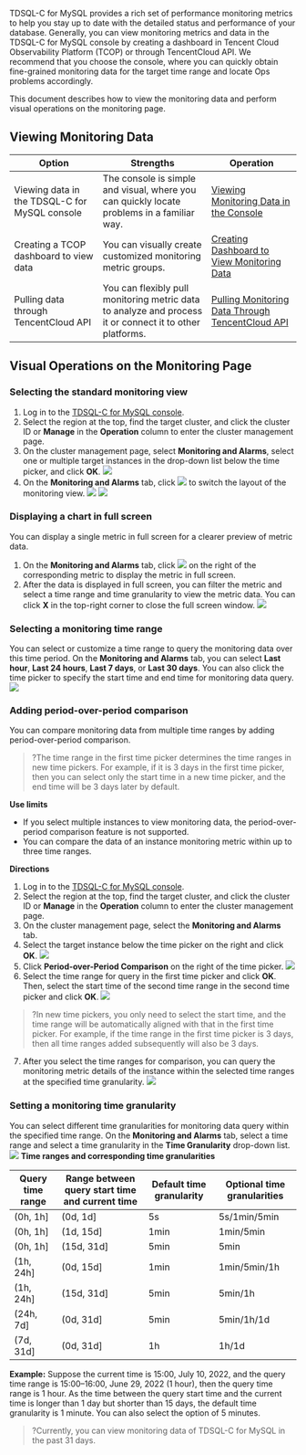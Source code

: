TDSQL-C for MySQL provides a rich set of performance monitoring metrics to help you stay up to date with the detailed status and performance of your database. Generally, you can view monitoring metrics and data in the TDSQL-C for MySQL console by creating a dashboard in Tencent Cloud Observability Platform (TCOP) or through TencentCloud API. We recommend that you choose the console, where you can quickly obtain fine-grained monitoring data for the target time range and locate Ops problems accordingly.

This document describes how to view the monitoring data and perform visual operations on the monitoring page.

## Viewing Monitoring Data

| Option | Strengths | Operation |
|---------|---------|---------|
| Viewing data in the TDSQL-C for MySQL console | The console is simple and visual, where you can quickly locate problems in a familiar way. | [Viewing Monitoring Data in the Console](https://www.tencentcloud.com/document/product/1098/50191) |
| Creating a TCOP dashboard to view data | You can visually create customized monitoring metric groups. | [Creating Dashboard to View Monitoring Data](https://www.tencentcloud.com/document/product/1098/50190) |
| Pulling data through TencentCloud API  | You can flexibly pull monitoring metric data to analyze and process it or connect it to other platforms. | [Pulling Monitoring Data Through TencentCloud API](https://www.tencentcloud.com/document/product/1098/50189) |

## Visual Operations on the Monitoring Page
### Selecting the standard monitoring view
1. Log in to the [TDSQL-C for MySQL console](https://console.cloud.tencent.com/cynosdb).
2. Select the region at the top, find the target cluster, and click the cluster ID or **Manage** in the **Operation** column to enter the cluster management page.
3. On the cluster management page, select **Monitoring and Alarms**, select one or multiple target instances in the drop-down list below the time picker, and click **OK**.
![](https://staticintl.cloudcachetci.com/yehe/backend-news/eHYk120_5.png)
4. On the **Monitoring and Alarms** tab, click ![](https://qcloudimg.tencent-cloud.cn/raw/a1567f0e8bda741fb886c32c55ec63d3.png) to switch the layout of the monitoring view.
![](https://staticintl.cloudcachetci.com/yehe/backend-news/Qwga114_7.png)
![](https://staticintl.cloudcachetci.com/yehe/backend-news/wADs994_8.png)

### Displaying a chart in full screen
You can display a single metric in full screen for a clearer preview of metric data.
1. On the **Monitoring and Alarms** tab, click ![](https://qcloudimg.tencent-cloud.cn/raw/5ad2d8ff9f3dfcf99cc82d10f0c718ae.png) on the right of the corresponding metric to display the metric in full screen.
2. After the data is displayed in full screen, you can filter the metric and select a time range and time granularity to view the metric data. You can click **X** in the top-right corner to close the full screen window.
![](https://staticintl.cloudcachetci.com/yehe/backend-news/GYjK944_10.png)

### Selecting a monitoring time range
You can select or customize a time range to query the monitoring data over this time period.
On the **Monitoring and Alarms** tab, you can select **Last hour**, **Last 24 hours**, **Last 7 days**, or **Last 30 days**. You can also click the time picker to specify the start time and end time for monitoring data query.
![](https://staticintl.cloudcachetci.com/yehe/backend-news/Ts5n101_11.png)

### Adding period-over-period comparison
You can compare monitoring data from multiple time ranges by adding period-over-period comparison.
>?The time range in the first time picker determines the time ranges in new time pickers. For example, if it is 3 days in the first time picker, then you can select only the start time in a new time picker, and the end time will be 3 days later by default.

**Use limits**
- If you select multiple instances to view monitoring data, the period-over-period comparison feature is not supported.
- You can compare the data of an instance monitoring metric within up to three time ranges.

**Directions**
1. Log in to the [TDSQL-C for MySQL console](https://console.cloud.tencent.com/cynosdb).
2. Select the region at the top, find the target cluster, and click the cluster ID or **Manage** in the **Operation** column to enter the cluster management page.
3. On the cluster management page, select the **Monitoring and Alarms** tab.
4. Select the target instance below the time picker on the right and click **OK**.
![](https://staticintl.cloudcachetci.com/yehe/backend-news/Js6j249_12.png)
5. Click **Period-over-Period Comparison** on the right of the time picker.
![](https://staticintl.cloudcachetci.com/yehe/backend-news/eDaC391_13.png)
6. Select the time range for query in the first time picker and click **OK**. Then, select the start time of the second time range in the second time picker and click **OK**.
![](https://staticintl.cloudcachetci.com/yehe/backend-news/WT9y089_14.png)
>?In new time pickers, you only need to select the start time, and the time range will be automatically aligned with that in the first time picker. For example, if the time range in the first time picker is 3 days, then all time ranges added subsequently will also be 3 days.
7. After you select the time ranges for comparison, you can query the monitoring metric details of the instance within the selected time ranges at the specified time granularity.
![](https://staticintl.cloudcachetci.com/yehe/backend-news/7TM5340_15.png)

### Setting a monitoring time granularity
You can select different time granularities for monitoring data query within the specified time range.
On the **Monitoring and Alarms** tab, select a time range and select a time granularity in the **Time Granularity** drop-down list.
![](https://staticintl.cloudcachetci.com/yehe/backend-news/j8yh684_16.png)
**Time ranges and corresponding time granularities**

| Query time range | Range between query start time and current time | Default time granularity | Optional time granularities |
|-------|-------|--------|----|
| (0h, 1h] | (0d, 1d] | 5s | 5s/1min/5min | 
| (0h, 1h] | (1d, 15d]| 1min | 1min/5min | 
| (0h, 1h] |  (15d, 31d]| 5min | 5min |
| (1h, 24h] |(0d, 15d] | 1min | 1min/5min/1h |
| (1h, 24h] |  (15d, 31d]| 5min | 5min/1h |
| (24h, 7d] |  (0d, 31d]| 5min | 5min/1h/1d |
| (7d, 31d] |  (0d, 31d]| 1h | 1h/1d | 

**Example:**
Suppose the current time is 15:00, July 10, 2022, and the query time range is 15:00–16:00, June 29, 2022 (1 hour), then the query time range is 1 hour. As the time between the query start time and the current time is longer than 1 day but shorter than 15 days, the default time granularity is 1 minute. You can also select the option of 5 minutes.

>?Currently, you can view monitoring data of TDSQL-C for MySQL in the past 31 days.

